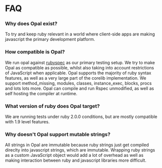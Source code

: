 # FAQ

### Why does Opal exist?

To try and keep ruby relevant in a world where client-side apps are making javascript the primary development platform.

### How compatible is Opal?

We run opal against [rubyspec](https://github.com/rubyspec/rubyspec) as our primary testing setup. We try to make Opal as compatible as possible, whilst also taking into account restrictions of JavaScript when applicable. Opal supports the majority of ruby syntax features, as well as a very large part of the corelib implementation. We support method\_missing, modules, classes, instance\_exec, blocks, procs and lots lots more. Opal can compile and run Rspec unmodified, as well as self hosting the compiler at runtime.

### What version of ruby does Opal target?

We are running tests under ruby 2.0.0 conditions, but are mostly compatible with 1.9 level features.

### Why doesn't Opal support mutable strings?

All strings in Opal are immutable because ruby strings just get compiled direclty into javascript strings, which are immutable. Wrapping ruby strings as a custom JavaScript object would add a lot of overhead as well as making interaction between ruby and javascript libraries more difficult.
